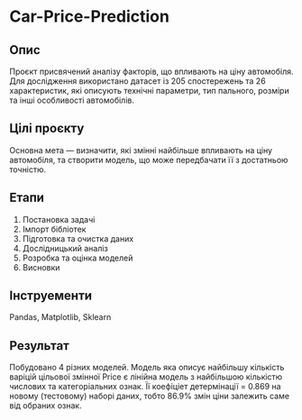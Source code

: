 # Car-Price-Prediction

## Опис
Проєкт присвячений аналізу факторів, що впливають на ціну автомобіля. Для дослідження використано датасет із 205 спостережень та 26 характеристик, які описують технічні параметри, тип пального, розміри та інші особливості автомобілів.

## Цілі проєкту
Основна мета — визначити, які змінні найбільше впливають на ціну автомобіля, та створити модель, що може передбачати її з достатньою точністю.

## Етапи
1. Постановка задачі
2. Імпорт бібліотек
3. Підготовка та очистка даних
4. Дослідницький аналіз
5. Розробка та оцінка моделей
6. Висновки

## Інструементи
Pandas, Matplotlib, Sklearn

## Результат
Побудовано 4 різних моделей. Модель яка описує найбільшу кількість варіцій цільової змінної Price є лінійна модель з найбільшою кількістю числових та категоріальних ознак. Її коефіціет детермінації = 0.869 на новому (тестовому) наборі даних, тобто 86.9% змін ціни залежить саме від обраних ознак.
